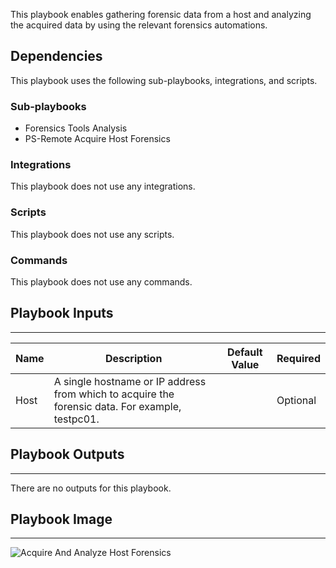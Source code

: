 This playbook enables gathering forensic data from a host and analyzing the acquired data by using the relevant forensics automations.

## Dependencies
This playbook uses the following sub-playbooks, integrations, and scripts.

### Sub-playbooks
* Forensics Tools Analysis
* PS-Remote Acquire Host Forensics

### Integrations
This playbook does not use any integrations.

### Scripts
This playbook does not use any scripts.

### Commands
This playbook does not use any commands.

## Playbook Inputs
---

| **Name** | **Description** | **Default Value** | **Required** |
| --- | --- | --- | --- |
| Host | A single hostname or IP address from which to acquire the forensic data. For example, testpc01. |  | Optional |

## Playbook Outputs
---
There are no outputs for this playbook.

## Playbook Image
---
![Acquire And Analyze Host Forensics](../../doc_files/Acquire_And_Analyze_Host_Forensics.png/n)
